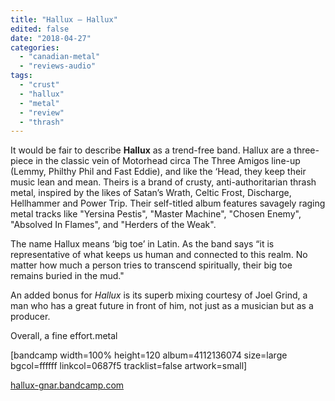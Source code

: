 ```yaml
---
title: "Hallux – Hallux"
edited: false
date: "2018-04-27"
categories:
  - "canadian-metal"
  - "reviews-audio"
tags:
  - "crust"
  - "hallux"
  - "metal"
  - "review"
  - "thrash"
---
```


It would be fair to describe **Hallux** as a trend-free band. Hallux are a three-piece in the classic vein of Motorhead circa The Three Amigos line-up (Lemmy, Philthy Phil and Fast Eddie), and like the ‘Head, they keep their music lean and mean. Theirs is a brand of crusty, anti-authoritarian thrash metal, inspired by the likes of Satan’s Wrath, Celtic Frost, Discharge, Hellhammer and Power Trip. Their self-titled album features savagely raging metal tracks like "Yersina Pestis", "Master Machine", "Chosen Enemy", "Absolved In Flames", and "Herders of the Weak".

The name Hallux means ‘big toe’ in Latin. As the band says “it is representative of what keeps us human and connected to this realm. No matter how much a person tries to transcend spiritually, their big toe remains buried in the mud."

An added bonus for _Hallux_ is its superb mixing courtesy of Joel Grind, a man who has a great future in front of him, not just as a musician but as a producer.

Overall, a fine effort.metal

\[bandcamp width=100% height=120 album=4112136074 size=large bgcol=ffffff linkcol=0687f5 tracklist=false artwork=small\]

[hallux-gnar.bandcamp.com](https://hallux-gnar.bandcamp.com/)
